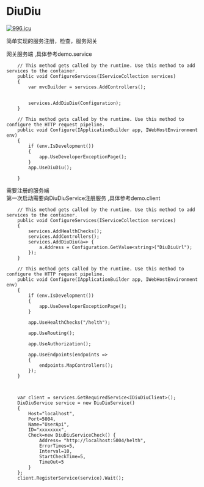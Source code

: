 # DiuDiu
<a HREF="https://996.icu" >
  <IMG  SRC="https://img.shields.io/badge/link-996.icu-red.svg" ALT="996.icu" />
</a>

简单实现的服务注册，检查，服务网关

网关服务端  ,具体参考demo.service

        // This method gets called by the runtime. Use this method to add services to the container.
        public void ConfigureServices(IServiceCollection services)
        {
            var mvcBuilder = services.AddControllers();


            services.AddDiuDiu(Configuration);
        }

        // This method gets called by the runtime. Use this method to configure the HTTP request pipeline.
        public void Configure(IApplicationBuilder app, IWebHostEnvironment env)
        {
            if (env.IsDevelopment())
            {
                app.UseDeveloperExceptionPage();
            }
            app.UseDiuDiu();

        }


需要注册的服务端  
第一次启动需要向DiuDiuService注册服务 ,具体参考demo.client

        // This method gets called by the runtime. Use this method to add services to the container.
        public void ConfigureServices(IServiceCollection services)
        {
            services.AddHealthChecks();
            services.AddControllers();
            services.AddDiuDiu(a=> {
                a.Address = Configuration.GetValue<string>("DiuDiuUrl");
            });
        }

        // This method gets called by the runtime. Use this method to configure the HTTP request pipeline.
        public void Configure(IApplicationBuilder app, IWebHostEnvironment env)
        {
            if (env.IsDevelopment())
            {
                app.UseDeveloperExceptionPage();
            }

            app.UseHealthChecks("/helth");

            app.UseRouting();

            app.UseAuthorization();

            app.UseEndpoints(endpoints =>
            {
                endpoints.MapControllers();
            });
        }



        var client = services.GetRequiredService<IDiuDiuClient>();
        DiuDiuService service = new DiuDiuService()
        {
            Host="localhost",
            Port=5004,
            Name="UserApi",
            ID="xxxxxxxx",
            Check=new DiuDiuServiceCheck() {
                Address= "http://localhost:5004/helth",
                ErrorTimes=5,
                Interval=10,
                StartCheckTime=5,
                TimeOut=5
            }
        };
        client.RegisterService(service).Wait();
